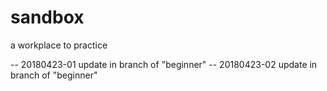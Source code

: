 # sandbox
a workplace to practice

-- 20180423-01 update in branch of "beginner"
-- 20180423-02 update in branch of "beginner"
